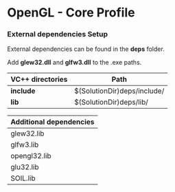 # OpenGL - Core Profile

### External  dependencies Setup

External dependencies can be found in the **deps** folder.

Add **glew32.dll** and **glfw3.dll** to the .exe paths.

| VC++ directories  | Path |
| ------ | -------- |
| **include** | $(SolutionDir)deps/include/ | 
| **lib** | $(SolutionDir)deps/lib/

| Additional dependencies |
| ----- |
| glew32.lib |
|glfw3.lib |
|opengl32.lib |
|glu32.lib |
|SOIL.lib | 
